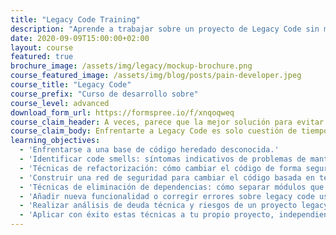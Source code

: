 ```yaml
---
title: "Legacy Code Training"
description: "Aprende a trabajar sobre un proyecto de Legacy Code sin miedo a romper todo el sistema."
date: 2020-09-09T15:00:00+02:00
layout: course
featured: true
brochure_image: /assets/img/legacy/mockup-brochure.png
course_featured_image: /assets/img/blog/posts/pain-developer.jpeg
course_title: "Legacy Code"
course_prefix: "Curso de desarrollo sobre"
course_level: advanced
download_form_url: https://formspree.io/f/xnqoqweq
course_claim_header: A veces, parece que la mejor solución para evitar trabajar sobre Legacy Code es &quot;parar las máquinas&quot; y reescribir el código desde cero. <em>La experiencia nos dice que no</em>.
course_claim_body: Enfrentarte a Legacy Code es solo cuestión de tiempo, aunque vuelvas a escribir el código desde cero, en menos tiempo del que piensas ese código que has escrito va a ser por su naturaleza irremediablemente Legacy Code.
learning_objectives:
  - 'Enfrentarse a una base de código heredado desconocida.'
  - 'Identificar code smells: síntomas indicativos de problemas de mantenibilidad en el código.'
  - 'Técnicas de refactorización: cómo cambiar el código de forma segura sin afectar a su comportamiento actual.'
  - 'Construir una red de seguridad para cambiar el código basada en tests automáticos.'
  - 'Técnicas de eliminación de dependencias: cómo separar módulos que están tan unidos que no se pueden testear.'
  - 'Añadir nueva funcionalidad o corregir errores sobre legacy code usando TDD.'
  - 'Realizar análisis de deuda técnica y riesgos de un proyecto legacy.'
  - 'Aplicar con éxito estas técnicas a tu propio proyecto, independientemente del lenguaje en el que esté escrito.'
---
```

